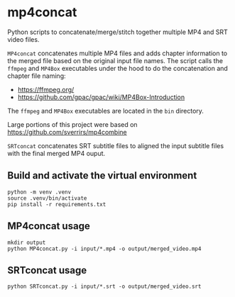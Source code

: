 # mp4concat
Python scripts to concatenate/merge/stitch together multiple MP4 and SRT video files.

`MP4concat` concatenates multiple MP4 files and adds chapter information to the merged file based on the original input file names.
The script calls the `ffmpeg` and `MP4Box` executables under the hood to do the concatenation and chapter file naming:  
- https://ffmpeg.org/  
- https://github.com/gpac/gpac/wiki/MP4Box-Introduction   

The `ffmpeg` and `MP4Box` executables are located in the `bin` directory.

Large portions of this project were based on https://github.com/sverrirs/mp4combine

`SRTconcat` concatenates SRT subtitle files to aligned the input subtitle files with the final merged MP4 ouput.

## Build and activate the virtual environment
```
python -m venv .venv
source .venv/bin/activate
pip install -r requirements.txt
```

## MP4concat usage
```
mkdir output
python MP4concat.py -i input/*.mp4 -o output/merged_video.mp4
```

## SRTconcat usage
```
python SRTconcat.py -i input/*.srt -o output/merged_video.srt
```

